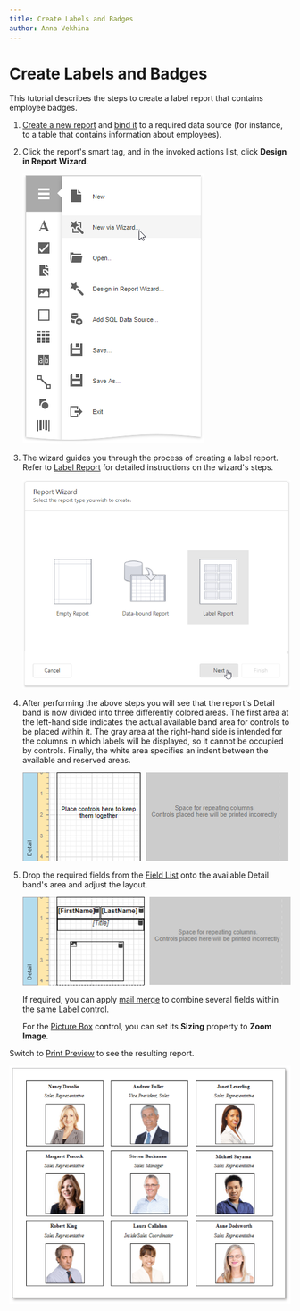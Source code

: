 ```yaml
---
title: Create Labels and Badges
author: Anna Vekhina
---
```

# Create Labels and Badges

This tutorial describes the steps to create a label report that contains employee badges.

1. [Create a new report](../add-new-reports.md) and [bind it](../bind-to-data.md) to a required data source (for instance, to a table that contains information about employees).

2. Click the report's smart tag, and in the invoked actions list, click **Design in Report Wizard**.

    ![](../../../images/eurd-web-report-design-in-report-wizard.png)

3. The wizard guides you through the process of creating a label report. Refer to [Label Report](../report-designer-tools/report-wizard/label-report.md) for detailed instructions on the wizard's steps. 

    ![](../../../images/eurd-web-label-report.png)

4. After performing the above steps you will see that the report's Detail band is now divided into three differently colored areas. The first area at the left-hand side indicates the actual available band area for controls to be placed within it. The gray area at the right-hand side is intended for the columns in which labels will be displayed, so it cannot be occupied by controls. Finally, the white area specifies an indent between the available and reserved areas.

    ![](../../../images/eurd-web-label-wizard-result.png)

5. Drop the required fields from the [Field List](../report-designer-tools/ui-panels/field-list.md) onto the available Detail band's area and adjust the layout.

    ![](../../../images/eurd-web-label-report-layout.png)

    If required, you can apply [mail merge](../bind-to-data/use-embedded-fields-mail-merge.md) to combine several fields within the same [Label](../use-report-elements/use-basic-report-controls/label.md) control.

    For the [Picture Box](../use-report-elements/use-basic-report-controls/picture-box.md) control, you can set its **Sizing** property to **Zoom Image**.

Switch to [Print Preview](../preview-print-and-export-reports.md) to see the resulting report.

![](../../../images/eurd-web-label-report-result.png)

